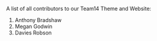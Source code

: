 A list of all contributors to our Team14 Theme and Website: <br>
1) Anthony Bradshaw <br>
2) Megan Godwin
3) Davies Robson
	
